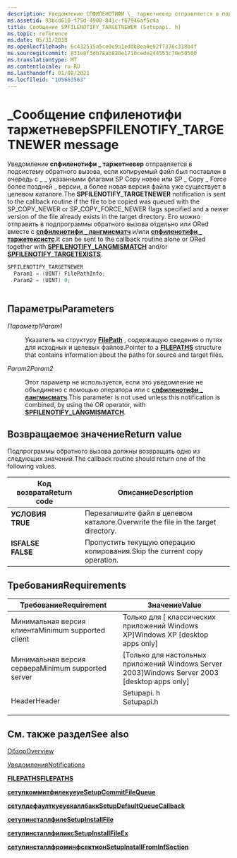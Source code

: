 ```yaml
---
description: Уведомление СПФИЛЕНОТИФИ \_ таржетневер отправляется в подсистему обратного вызова, если копируемый файл был поставлен в очередь с \_ \_ указанными флагами SP Copy новее или SP \_ Copy \_ Force более поздней \_ версии, а более новая версия файла уже существует в целевом каталоге.
ms.assetid: 93bcd610-f75d-4900-841c-f67946af5c4a
title: Сообщение SPFILENOTIFY_TARGETNEWER (Setupapi. h)
ms.topic: reference
ms.date: 05/31/2018
ms.openlocfilehash: 6c432515a5ce0e9a1eddb8ea6e92f7376c318b4f
ms.sourcegitcommit: 831e8f3db78ab820e1710cede244553c70e50500
ms.translationtype: MT
ms.contentlocale: ru-RU
ms.lasthandoff: 01/08/2021
ms.locfileid: "105663563"
---
```

# <a name="spfilenotify_targetnewer-message"></a><span data-ttu-id="beef0-103">\_Сообщение спфиленотифи таржетневер</span><span class="sxs-lookup"><span data-stu-id="beef0-103">SPFILENOTIFY\_TARGETNEWER message</span></span>

<span data-ttu-id="beef0-104">Уведомление **спфиленотифи \_ таржетневер** отправляется в подсистему обратного вызова, если копируемый файл был поставлен в очередь с \_ \_ указанными флагами SP Copy новее или SP \_ Copy \_ Force более поздней \_ версии, а более новая версия файла уже существует в целевом каталоге.</span><span class="sxs-lookup"><span data-stu-id="beef0-104">The **SPFILENOTIFY\_TARGETNEWER** notification is sent to the callback routine if the file to be copied was queued with the SP\_COPY\_NEWER or SP\_COPY\_FORCE\_NEWER flags specified and a newer version of the file already exists in the target directory.</span></span> <span data-ttu-id="beef0-105">Его можно отправить в подпрограммы обратного вызова отдельно или ORed вместе с [**спфиленотифи \_ лангмисматч**](spfilenotify-langmismatch.md) и/или [**спфиленотифи \_ таржетексистс**](spfilenotify-targetexists.md).</span><span class="sxs-lookup"><span data-stu-id="beef0-105">It can be sent to the callback routine alone or ORed together with [**SPFILENOTIFY\_LANGMISMATCH**](spfilenotify-langmismatch.md) and/or [**SPFILENOTIFY\_TARGETEXISTS**](spfilenotify-targetexists.md).</span></span>


```C++
SPFILENOTIFY_TARGETNEWER
  Param1 = (UINT) FilePathInfo;
  Param2 = (UINT) 0;
            
```



## <a name="parameters"></a><span data-ttu-id="beef0-106">Параметры</span><span class="sxs-lookup"><span data-stu-id="beef0-106">Parameters</span></span>

<dl> <dt>

<span data-ttu-id="beef0-107">*Параметр1*</span><span class="sxs-lookup"><span data-stu-id="beef0-107">*Param1*</span></span> 
</dt> <dd>

<span data-ttu-id="beef0-108">Указатель на структуру [**FilePath**](/windows/desktop/api/Setupapi/ns-setupapi-filepaths_a) , содержащую сведения о путях для исходных и целевых файлов.</span><span class="sxs-lookup"><span data-stu-id="beef0-108">Pointer to a [**FILEPATHS**](/windows/desktop/api/Setupapi/ns-setupapi-filepaths_a) structure that contains information about the paths for source and target files.</span></span>

</dd> <dt>

<span data-ttu-id="beef0-109">*Param2*</span><span class="sxs-lookup"><span data-stu-id="beef0-109">*Param2*</span></span> 
</dt> <dd>

<span data-ttu-id="beef0-110">Этот параметр не используется, если это уведомление не объединено с помощью оператора или с [**спфиленотифи \_ лангмисматч**](spfilenotify-langmismatch.md).</span><span class="sxs-lookup"><span data-stu-id="beef0-110">This parameter is not used unless this notification is combined, by using the OR operator, with [**SPFILENOTIFY\_LANGMISMATCH**](spfilenotify-langmismatch.md).</span></span>

</dd> </dl>

## <a name="return-value"></a><span data-ttu-id="beef0-111">Возвращаемое значение</span><span class="sxs-lookup"><span data-stu-id="beef0-111">Return value</span></span>

<span data-ttu-id="beef0-112">Подпрограммы обратного вызова должны возвращать одно из следующих значений.</span><span class="sxs-lookup"><span data-stu-id="beef0-112">The callback routine should return one of the following values.</span></span>



| <span data-ttu-id="beef0-113">Код возврата</span><span class="sxs-lookup"><span data-stu-id="beef0-113">Return code</span></span>                                                                          | <span data-ttu-id="beef0-114">Описание</span><span class="sxs-lookup"><span data-stu-id="beef0-114">Description</span></span>                                            |
|--------------------------------------------------------------------------------------|--------------------------------------------------------|
| <dl> <span data-ttu-id="beef0-115"><dt>**УСЛОВИЯ**</dt></span><span class="sxs-lookup"><span data-stu-id="beef0-115"><dt>**TRUE**</dt></span></span> </dl>  | <span data-ttu-id="beef0-116">Перезапишите файл в целевом каталоге.</span><span class="sxs-lookup"><span data-stu-id="beef0-116">Overwrite the file in the target directory.</span></span><br/> |
| <dl> <span data-ttu-id="beef0-117"><dt>**ISFALSE**</dt></span><span class="sxs-lookup"><span data-stu-id="beef0-117"><dt>**FALSE**</dt></span></span> </dl> | <span data-ttu-id="beef0-118">Пропустить текущую операцию копирования.</span><span class="sxs-lookup"><span data-stu-id="beef0-118">Skip the current copy operation.</span></span><br/>            |



 

## <a name="requirements"></a><span data-ttu-id="beef0-119">Требования</span><span class="sxs-lookup"><span data-stu-id="beef0-119">Requirements</span></span>



| <span data-ttu-id="beef0-120">Требование</span><span class="sxs-lookup"><span data-stu-id="beef0-120">Requirement</span></span> | <span data-ttu-id="beef0-121">Значение</span><span class="sxs-lookup"><span data-stu-id="beef0-121">Value</span></span> |
|-------------------------------------|---------------------------------------------------------------------------------------|
| <span data-ttu-id="beef0-122">Минимальная версия клиента</span><span class="sxs-lookup"><span data-stu-id="beef0-122">Minimum supported client</span></span><br/> | <span data-ttu-id="beef0-123">Только для \[ классических приложений Windows XP\]</span><span class="sxs-lookup"><span data-stu-id="beef0-123">Windows XP \[desktop apps only\]</span></span><br/>                                           |
| <span data-ttu-id="beef0-124">Минимальная версия сервера</span><span class="sxs-lookup"><span data-stu-id="beef0-124">Minimum supported server</span></span><br/> | <span data-ttu-id="beef0-125">\[Только для настольных приложений Windows Server 2003\]</span><span class="sxs-lookup"><span data-stu-id="beef0-125">Windows Server 2003 \[desktop apps only\]</span></span><br/>                                  |
| <span data-ttu-id="beef0-126">Header</span><span class="sxs-lookup"><span data-stu-id="beef0-126">Header</span></span><br/>                   | <dl> <span data-ttu-id="beef0-127"><dt>Setupapi. h</dt></span><span class="sxs-lookup"><span data-stu-id="beef0-127"><dt>Setupapi.h</dt></span></span> </dl> |



## <a name="see-also"></a><span data-ttu-id="beef0-128">См. также раздел</span><span class="sxs-lookup"><span data-stu-id="beef0-128">See also</span></span>

<dl> <dt>

[<span data-ttu-id="beef0-129">Обзор</span><span class="sxs-lookup"><span data-stu-id="beef0-129">Overview</span></span>](overview.md)
</dt> <dt>

[<span data-ttu-id="beef0-130">Уведомления</span><span class="sxs-lookup"><span data-stu-id="beef0-130">Notifications</span></span>](notifications.md)
</dt> <dt>

[<span data-ttu-id="beef0-131">**FILEPATHS**</span><span class="sxs-lookup"><span data-stu-id="beef0-131">**FILEPATHS**</span></span>](/windows/desktop/api/Setupapi/ns-setupapi-filepaths_a)
</dt> <dt>

[<span data-ttu-id="beef0-132">**сетупкоммитфилекуеуе**</span><span class="sxs-lookup"><span data-stu-id="beef0-132">**SetupCommitFileQueue**</span></span>](/windows/desktop/api/Setupapi/nf-setupapi-setupcommitfilequeuea)
</dt> <dt>

[<span data-ttu-id="beef0-133">**сетупдефаулткуеуекаллбакк**</span><span class="sxs-lookup"><span data-stu-id="beef0-133">**SetupDefaultQueueCallback**</span></span>](/windows/desktop/api/Setupapi/nf-setupapi-setupdefaultqueuecallbacka)
</dt> <dt>

[<span data-ttu-id="beef0-134">**сетупинсталлфиле**</span><span class="sxs-lookup"><span data-stu-id="beef0-134">**SetupInstallFile**</span></span>](/windows/desktop/api/Setupapi/nf-setupapi-setupinstallfilea)
</dt> <dt>

[<span data-ttu-id="beef0-135">**сетупинсталлфиликс**</span><span class="sxs-lookup"><span data-stu-id="beef0-135">**SetupInstallFileEx**</span></span>](/windows/desktop/api/Setupapi/nf-setupapi-setupinstallfileexa)
</dt> <dt>

[<span data-ttu-id="beef0-136">**сетупинсталлфроминфсектион**</span><span class="sxs-lookup"><span data-stu-id="beef0-136">**SetupInstallFromInfSection**</span></span>](/windows/desktop/api/Setupapi/nf-setupapi-setupinstallfrominfsectiona)
</dt> </dl>

 

 




